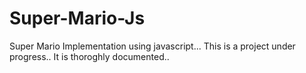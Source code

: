 # Super-Mario-Js

Super Mario Implementation using javascript...
This is a project under progress..
It is thoroghly documented..